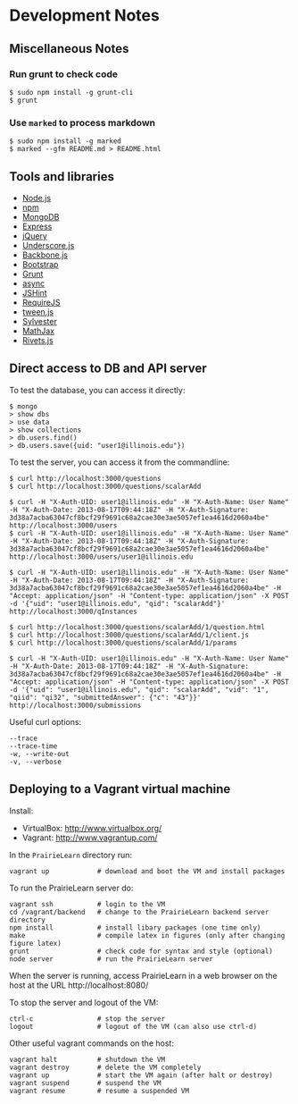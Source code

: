 
# Development Notes

## Miscellaneous Notes

### Run grunt to check code

    $ sudo npm install -g grunt-cli
    $ grunt

### Use `marked` to process markdown

    $ sudo npm install -g marked
    $ marked --gfm README.md > README.html


## Tools and libraries

* [Node.js](http://nodejs.org/)
* [npm](https://npmjs.org/)
* [MongoDB](http://www.mongodb.org/)
* [Express](http://expressjs.com/)
* [jQuery](http://jquery.com/)
* [Underscore.js](http://underscorejs.org/)
* [Backbone.js](http://backbonejs.org/)
* [Bootstrap](http://getbootstrap.com/)
* [Grunt](http://gruntjs.com/)
* [async](https://github.com/caolan/async)
* [JSHint](http://www.jshint.com/)
* [RequireJS](http://requirejs.org/)
* [tween.js](https://github.com/sole/tween.js/)
* [Sylvester](http://sylvester.jcoglan.com/)
* [MathJax](http://www.mathjax.org/)
* [Rivets.js](http://rivetsjs.com/)


## Direct access to DB and API server

To test the database, you can access it directly:

    $ mongo
    > show dbs
    > use data
    > show collections
    > db.users.find()
    > db.users.save({uid: "user1@illinois.edu"})

To test the server, you can access it from the commandline:

    $ curl http://localhost:3000/questions
    $ curl http://localhost:3000/questions/scalarAdd

    $ curl -H "X-Auth-UID: user1@illinois.edu" -H "X-Auth-Name: User Name" -H "X-Auth-Date: 2013-08-17T09:44:18Z" -H "X-Auth-Signature: 3d38a7acba63047cf8bcf29f9691c68a2cae30e3ae5057ef1ea4616d2060a4be" http://localhost:3000/users
    $ curl -H "X-Auth-UID: user1@illinois.edu" -H "X-Auth-Name: User Name" -H "X-Auth-Date: 2013-08-17T09:44:18Z" -H "X-Auth-Signature: 3d38a7acba63047cf8bcf29f9691c68a2cae30e3ae5057ef1ea4616d2060a4be" http://localhost:3000/users/user1@illinois.edu

    $ curl -H "X-Auth-UID: user1@illinois.edu" -H "X-Auth-Name: User Name" -H "X-Auth-Date: 2013-08-17T09:44:18Z" -H "X-Auth-Signature: 3d38a7acba63047cf8bcf29f9691c68a2cae30e3ae5057ef1ea4616d2060a4be" -H "Accept: application/json" -H "Content-type: application/json" -X POST -d '{"uid": "user1@illinois.edu", "qid": "scalarAdd"}' http://localhost:3000/qInstances

    $ curl http://localhost:3000/questions/scalarAdd/1/question.html
    $ curl http://localhost:3000/questions/scalarAdd/1/client.js
    $ curl http://localhost:3000/questions/scalarAdd/1/params

    $ curl -H "X-Auth-UID: user1@illinois.edu" -H "X-Auth-Name: User Name" -H "X-Auth-Date: 2013-08-17T09:44:18Z" -H "X-Auth-Signature: 3d38a7acba63047cf8bcf29f9691c68a2cae30e3ae5057ef1ea4616d2060a4be" -H "Accept: application/json" -H "Content-type: application/json" -X POST -d '{"uid": "user1@illinois.edu", "qid": "scalarAdd", "vid": "1", "qiid": "qi32", "submittedAnswer": {"c": "43"}}' http://localhost:3000/submissions

Useful curl options:

    --trace
    --trace-time
    -w, --write-out
    -v, --verbose


## Deploying to a Vagrant virtual machine

Install:

* VirtualBox: http://www.virtualbox.org/
* Vagrant: http://www.vagrantup.com/

In the `PrairieLearn` directory run:

    vagrant up            # download and boot the VM and install packages

To run the PrairieLearn server do:

    vagrant ssh           # login to the VM
    cd /vagrant/backend   # change to the PrairieLearn backend server directory
    npm install           # install libary packages (one time only)
    make                  # compile latex in figures (only after changing figure latex)
    grunt                 # check code for syntax and style (optional)
    node server           # run the PrairieLearn server

When the server is running, access PrairieLearn in a web browser on
the host at the URL http://localhost:8080/

To stop the server and logout of the VM:

    ctrl-c                # stop the server
    logout                # logout of the VM (can also use ctrl-d)

Other useful vagrant commands on the host:

    vagrant halt          # shutdown the VM
    vagrant destroy       # delete the VM completely
    vagrant up            # start the VM again (after halt or destroy)
    vagrant suspend       # suspend the VM
    vagrant resume        # resume a suspended VM
